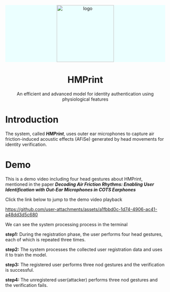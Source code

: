<p align="center" style="background-color:#EBFFFF">
  <a href="https://xugaoyi.com/" target="_blank" rel="noopener noreferrer">
    <img width="180" src="https://cdn.jsdelivr.net/gh/Cynicism-lab/MyResource@gh-pages/img/hmprint.png" alt="logo">
  </a>
</p>

<h1 align="center">HMPrint</h1>
<p align="center">An efficient and advanced model for identity authentication using physiological features</p>

# Introduction
The system, called **_HMPrint_**, uses outer ear microphones to capture air friction-induced acoustic effects (AFiSe) generated by head movements for identity verification.

# Demo
This is a demo video including four head gestures about HMPrint, mentioned in the paper **_Decoding Air Friction Rhythms: Enabling User Identification with Out-Ear
Microphones in COTS Earphones_**


Click the link below to jump to the demo video playback

https://github.com/user-attachments/assets/a1fbbd0c-1d74-4906-ac41-a48dd3d5c680

We can see the system processing process in the terminal

**step1:** During the registration phase, the user performs four head gestures, each of which is repeated three times.

**step2:** The system processes the collected user registration data and uses it to train the model.

**step3:** The registered user performs three nod gestures and the verification is successful.

**step4:** The unregistered user(attacker) performs three nod gestures and the verification fails.













